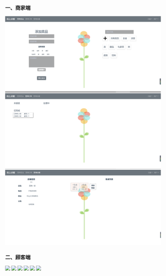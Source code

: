 ### 一、商家端
![](https://raw.githubusercontent.com/ChaosCrowd/Dashboard/master/documentations/Img/1.png)
![](https://raw.githubusercontent.com/ChaosCrowd/Dashboard/master/documentations/Img/2.png)
![](https://raw.githubusercontent.com/ChaosCrowd/Dashboard/master/documentations/Img/3.png)

### 二、顾客端

![](https://raw.githubusercontent.com/ChaosCrowd/Dashboard/master/documentations/Img/4.png)
![](https://raw.githubusercontent.com/ChaosCrowd/Dashboard/master/documentations/Img/5.png)
![](https://raw.githubusercontent.com/ChaosCrowd/Dashboard/master/documentations/Img/6.png)
![](https://raw.githubusercontent.com/ChaosCrowd/Dashboard/master/documentations/Img/7.png)
![](https://raw.githubusercontent.com/ChaosCrowd/Dashboard/master/documentations/Img/8.png)
![](https://raw.githubusercontent.com/ChaosCrowd/Dashboard/master/documentations/Img/9.png)
